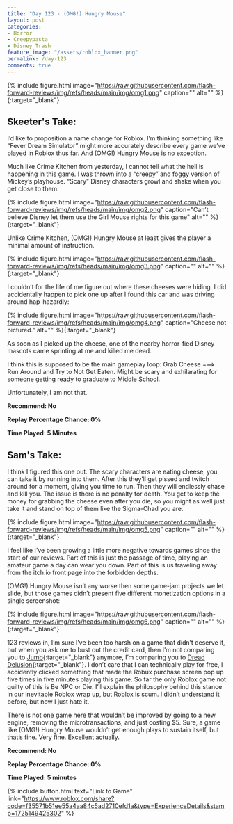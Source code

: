 ```yaml
---
title: "Day 123 - (OMG!) Hungry Mouse"
layout: post
categories:
- Horror
- Creepypasta
- Disney Trash
feature_image: "/assets/roblox_banner.png"
permalink: /day-123
comments: true
---
```


{% include figure.html image="https://raw.githubusercontent.com/flash-forward-reviews/img/refs/heads/main/img/omg1.png" caption="" alt="" %}{:target="_blank"}

## Skeeter's Take:

I’d like to proposition a name change for Roblox. I’m thinking something like “Fever Dream Simulator” might more accurately describe every game we’ve played in Roblox thus far. And (OMG!) Hungry Mouse is no exception. 

Much like Crime Kitchen from yesterday, I cannot tell what the hell is happening in this game. 
I was thrown into a “creepy” and foggy version of Mickey’s playhouse. “Scary” Disney characters growl and shake when you get close to them. 

{% include figure.html image="https://raw.githubusercontent.com/flash-forward-reviews/img/refs/heads/main/img/omg2.png" caption="Can’t believe Disney let them use the Girl Mouse rights for this game" alt="" %}{:target="_blank"}

Unlike Crime Kitchen,  (OMG!) Hungry Mouse at least gives the player a minimal amount of instruction.

{% include figure.html image="https://raw.githubusercontent.com/flash-forward-reviews/img/refs/heads/main/img/omg3.png" caption="" alt="" %}{:target="_blank"}

I couldn’t for the life of me figure out where these cheeses were hiding. I did accidentally happen to pick one up after I found this car and was driving around hap-hazardly: 

{% include figure.html image="https://raw.githubusercontent.com/flash-forward-reviews/img/refs/heads/main/img/omg4.png" caption="Cheese not pictured." alt="" %}{:target="_blank"}

As soon as I picked up the cheese, one of the nearby horror-fied Disney mascots came sprinting at me and killed me dead. 

I think this is supposed to be the main gameplay loop: Grab Cheese ===> Run Around and Try to Not Get Eaten. 
Might be scary and exhilarating for someone getting ready to graduate to Middle School. 

Unfortunately, I am not that. 

**Recommend: No**

**Replay Percentage Chance: 0%**

**Time Played: 5 Minutes**

## Sam's Take:

I think I figured this one out. The scary characters are eating cheese, you can take it by running into them. After this they’ll get pissed and twitch around for a moment, giving you time to run. Then they will endlessly chase and kill you. The issue is there is no penalty for death. You get to keep the money for grabbing the cheese even after you die, so you might as well just take it and stand on top of them like the Sigma-Chad you are.

{% include figure.html image="https://raw.githubusercontent.com/flash-forward-reviews/img/refs/heads/main/img/omg5.png" caption="" alt="" %}{:target="_blank"}

I feel like I’ve been growing a little more negative towards games since the start of our reviews. Part of this is just the passage of time, playing an amateur game a day can wear you down. Part of this is us traveling away from the itch.io front page into the forbidden depths.

(OMG!) Hungry Mouse isn’t any worse then some game-jam projects we let slide, but those games didn’t present five different monetization options in a single screenshot:

{% include figure.html image="https://raw.githubusercontent.com/flash-forward-reviews/img/refs/heads/main/img/omg6.png" caption="" alt="" %}{:target="_blank"}

123 reviews in, I’m sure I’ve been too harsh on a game that didn’t deserve it, but when you ask me to bust out the credit card, then I’m not comparing you to [Jumb](https://flash-forward-reviews.github.io/day-47){:target="_blank"} anymore, I’m comparing you to [Dread Delusion](https://flash-forward-reviews.github.io/day-14){:target="_blank"}. I don’t care that I can technically play for free, I accidently clicked something that made the Robux purchase screen pop up five times in five minutes playing this game. So far the only Roblox game not guilty of this is Be NPC or Die. I’ll explain the philosophy behind this stance in our inevitable Roblox wrap up, but Roblox is scum. I didn’t understand it before, but now I just hate it.

There is not one game here that wouldn’t be improved by going to a new engine, removing the microtransactions, and just costing $5. Sure, a game like (OMG!) Hungry Mouse wouldn’t get enough plays to sustain itself, but that’s fine. Very fine. Excellent actually.

**Recommend: No**

**Replay Percentage Chance: 0%**

**Time Played: 5 minutes**

{% include button.html text="Link to Game" link="https://www.roblox.com/share?code=f35571b51ee55a4aa84c5ad2710efd1a&type=ExperienceDetails&stamp=1725149425302" %}